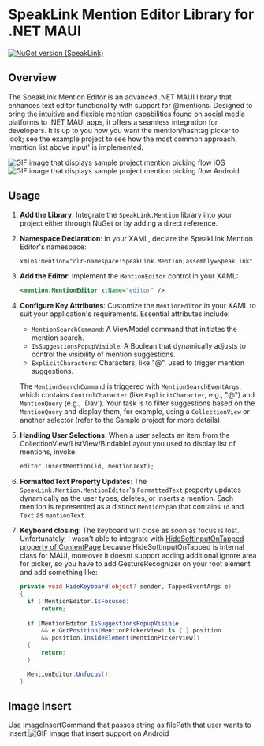 # SpeakLink Mention Editor Library for .NET MAUI
[![NuGet version (SpeakLink)](https://img.shields.io/nuget/v/SpeakLink.svg?style=flat-square)](https://www.nuget.org/packages/SpeakLink/)
## Overview
The SpeakLink Mention Editor is an advanced .NET MAUI library that enhances text editor functionality with support for @mentions. Designed to bring the intuitive and flexible mention capabilities found on social media platforms to .NET MAUI apps, it offers a seamless integration for developers. It is up to you how you want the mention/hashtag picker to look; see the example project to see how the most common approach, 'mention list above input' is implemented.

![GIF image that displays sample project mention picking flow iOS](/gif/ios.gif)
![GIF image that displays sample project mention picking flow Android](/gif/android.gif)

## Usage
1. **Add the Library**: Integrate the `SpeakLink.Mention` library into your project either through NuGet or by adding a direct reference.
2. **Namespace Declaration**: In your XAML, declare the SpeakLink Mention Editor's namespace:
   ```xml
   xmlns:mention="clr-namespace:SpeakLink.Mention;assembly=SpeakLink"
   ```
3. **Add the Editor**: Implement the `MentionEditor` control in your XAML:
   ```xml
   <mention:MentionEditor x:Name="editor" />
   ```
4. **Configure Key Attributes**: Customize the `MentionEditor` in your XAML to suit your application's requirements. Essential attributes include:
   - `MentionSearchCommand`: A ViewModel command that initiates the mention search.
   - `IsSuggestionsPopupVisible`: A Boolean that dynamically adjusts to control the visibility of mention suggestions.
   - `ExplicitCharacters`: Characters, like "@", used to trigger mention suggestions.

   The `MentionSearchCommand` is triggered with `MentionSearchEventArgs`, which contains `ControlCharacter` (like `ExplicitCharacter`, e.g., "@") and `MentionQuery` (e.g., 'Dav'). Your task is to filter suggestions based on the `MentionQuery` and display them, for example, using a `CollectionView` or another selector (refer to the Sample project for more details).

5. **Handling User Selections**: When a user selects an item from the CollectionView/ListView/BindableLayout you used to display list of mentions, invoke:
   ```xml
   editor.InsertMention(id, mentionText);
   ```
6. **FormattedText Property Updates**: The `SpeakLink.Mention.MentionEditor`'s `FormattedText` property updates dynamically as the user types, deletes, or inserts a mention. Each mention is represented as a distinct `MentionSpan` that contains `Id` and `Text` as `mentionText`.
7. **Keyboard closing**: The keyboard will close as soon as focus is lost. Unfortunately, I wasn't able to integrate with [HideSoftInputOnTapped property of ContentPage](https://learn.microsoft.com/en-us/dotnet/api/microsoft.maui.controls.contentpage.hidesoftinputontapped?view=net-maui-8.0#microsoft-maui-controls-contentpage-hidesoftinputontapped) because HideSoftInputOnTapped is internal class for MAUI, moreover it doesnt support adding additional ignore area for picker, so you have to add GestureRecognizer on your root element and add something like:
      ```csharp
    private void HideKeyboard(object? sender, TappedEventArgs e)
    {
        if (!MentionEditor.IsFocused)
            return;
        
        if (MentionEditor.IsSuggestionsPopupVisible
            && e.GetPosition(MentionPickerView) is { } position
            && position.InsideElement(MentionPickerView))
        {
            return;
        }

        MentionEditor.Unfocus();
    }
   ```

## Image Insert
Use ImageInsertCommand that passes string as filePath that user wants to insert
![GIF image that insert support on Android](/gif/android_insert.gif)